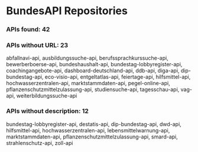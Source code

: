 # BundesAPI Repositories 
### APIs found: 42
### APIs without URL: 23

abfallnavi-api, ausbildungssuche-api, berufssprachkurssuche-api, bewerberboerse-api, bundeshaushalt-api, bundestag-lobbyregister-api, coachingangebote-api, dashboard-deutschland-api, ddb-api, diga-api, dip-bundestag-api, eco-visio-api, entgeltatlas-api, feiertage-api, hilfsmittel-api, hochwasserzentralen-api, marktstammdaten-api, pegel-online-api, pflanzenschutzmittelzulassung-api, studiensuche-api, tagesschau-api, vag-api, weiterbildungssuche-api

### APIs without description: 12

bundestag-lobbyregister-api, destatis-api, dip-bundestag-api, dwd-api, hilfsmittel-api, hochwasserzentralen-api, lebensmittelwarnung-api, marktstammdaten-api, pflanzenschutzmittelzulassung-api, smard-api, strahlenschutz-api, zoll-api
